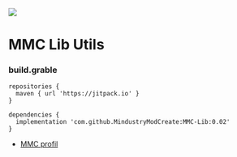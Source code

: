 [![](https://jitpack.io/v/MindustryModCreate/MMC-Lib.svg)](https://jitpack.io/#MindustryModCreate/MMC-Lib)
# MMC Lib Utils

### build.grable
```
repositories {
  maven { url 'https://jitpack.io' }
}

dependencies {
  implementation 'com.github.MindustryModCreate:MMC-Lib:0.02'
}
```

* [MMC profil](https://github.com/MindustryModCreate/MindustryModCreate)

